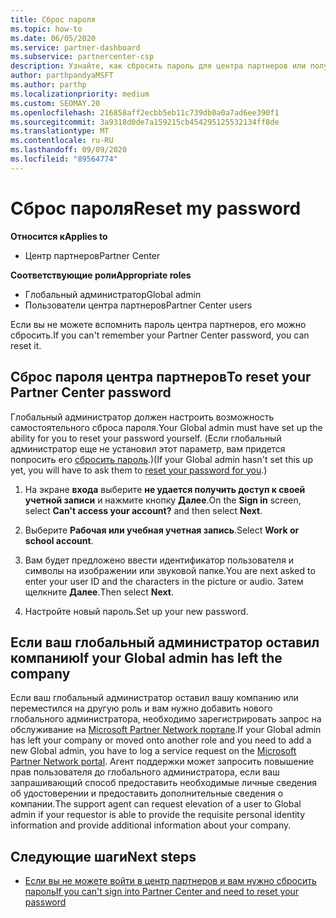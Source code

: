 ```yaml
---
title: Сброс пароля
ms.topic: how-to
ms.date: 06/05/2020
ms.service: partner-dashboard
ms.subservice: partnercenter-csp
description: Узнайте, как сбросить пароль для центра партнеров или получить помощь от глобального администратора вашей компании. Кроме того, Узнайте, как добавить нового глобального администратора центра партнеров.
author: parthpandyaMSFT
ms.author: parthp
ms.localizationpriority: medium
ms.custom: SEOMAY.20
ms.openlocfilehash: 216858aff2ecbb5eb11c739db0a0a7ad6ee390f1
ms.sourcegitcommit: 3a9318d0de7a159215cb454295125532134ff8de
ms.translationtype: MT
ms.contentlocale: ru-RU
ms.lasthandoff: 09/09/2020
ms.locfileid: "89564774"
---
```

# <a name="reset-my-password"></a><span data-ttu-id="75bbb-103">Сброс пароля</span><span class="sxs-lookup"><span data-stu-id="75bbb-103">Reset my password</span></span>

<span data-ttu-id="75bbb-104">**Относится к**</span><span class="sxs-lookup"><span data-stu-id="75bbb-104">**Applies to**</span></span>

- <span data-ttu-id="75bbb-105">Центр партнеров</span><span class="sxs-lookup"><span data-stu-id="75bbb-105">Partner Center</span></span>
 
<span data-ttu-id="75bbb-106">**Соответствующие роли**</span><span class="sxs-lookup"><span data-stu-id="75bbb-106">**Appropriate roles**</span></span>

- <span data-ttu-id="75bbb-107">Глобальный администратор</span><span class="sxs-lookup"><span data-stu-id="75bbb-107">Global admin</span></span>
- <span data-ttu-id="75bbb-108">Пользователи центра партнеров</span><span class="sxs-lookup"><span data-stu-id="75bbb-108">Partner Center users</span></span>


<span data-ttu-id="75bbb-109">Если вы не можете вспомнить пароль центра партнеров, его можно сбросить.</span><span class="sxs-lookup"><span data-stu-id="75bbb-109">If you can't remember your Partner Center password, you can reset it.</span></span>

## <a name="to-reset-your-partner-center-password"></a><span data-ttu-id="75bbb-110">Сброс пароля центра партнеров</span><span class="sxs-lookup"><span data-stu-id="75bbb-110">To reset your Partner Center password</span></span>

<span data-ttu-id="75bbb-111">Глобальный администратор должен настроить возможность самостоятельного сброса пароля.</span><span class="sxs-lookup"><span data-stu-id="75bbb-111">Your Global admin must have set up the ability for you to reset your password yourself.</span></span> <span data-ttu-id="75bbb-112">(Если глобальный администратор еще не установил этот параметр, вам придется попросить его [сбросить пароль](reset-a-user-password.md).)</span><span class="sxs-lookup"><span data-stu-id="75bbb-112">(If your Global admin hasn't set this up yet, you will have to ask them to [reset your password for you](reset-a-user-password.md).)</span></span>

1. <span data-ttu-id="75bbb-113">На экране **входа** выберите **не удается получить доступ к своей учетной записи** и нажмите кнопку **Далее**.</span><span class="sxs-lookup"><span data-stu-id="75bbb-113">On the **Sign in** screen, select **Can't access your account?** and then select **Next**.</span></span>

2. <span data-ttu-id="75bbb-114">Выберите **Рабочая или учебная учетная запись**.</span><span class="sxs-lookup"><span data-stu-id="75bbb-114">Select **Work or school account**.</span></span>

3. <span data-ttu-id="75bbb-115">Вам будет предложено ввести идентификатор пользователя и символы на изображении или звуковой папке.</span><span class="sxs-lookup"><span data-stu-id="75bbb-115">You are next asked to enter your user ID and the characters in the picture or audio.</span></span> <span data-ttu-id="75bbb-116">Затем щелкните **Далее**.</span><span class="sxs-lookup"><span data-stu-id="75bbb-116">Then select **Next**.</span></span>

4. <span data-ttu-id="75bbb-117">Настройте новый пароль.</span><span class="sxs-lookup"><span data-stu-id="75bbb-117">Set up your new password.</span></span>

## <a name="if-your-global-admin-has-left-the-company"></a><span data-ttu-id="75bbb-118">Если ваш глобальный администратор оставил компанию</span><span class="sxs-lookup"><span data-stu-id="75bbb-118">If your Global admin has left the company</span></span>

<span data-ttu-id="75bbb-119">Если ваш глобальный администратор оставил вашу компанию или переместился на другую роль и вам нужно добавить нового глобального администратора, необходимо зарегистрировать запрос на обслуживание на [Microsoft Partner Network портале](https://partner.microsoft.com/commercial#/).</span><span class="sxs-lookup"><span data-stu-id="75bbb-119">If your Global admin has left your company or moved onto another role and you need to add a new Global admin, you have to log a service request on the [Microsoft Partner Network portal](https://partner.microsoft.com/commercial#/).</span></span> <span data-ttu-id="75bbb-120">Агент поддержки может запросить повышение прав пользователя до глобального администратора, если ваш запрашивающий способ предоставить необходимые личные сведения об удостоверении и предоставить дополнительные сведения о компании.</span><span class="sxs-lookup"><span data-stu-id="75bbb-120">The support agent can request elevation of a user to Global admin if your requestor is able to provide the requisite personal identity information and provide additional information about your company.</span></span> 

## <a name="next-steps"></a><span data-ttu-id="75bbb-121">Следующие шаги</span><span class="sxs-lookup"><span data-stu-id="75bbb-121">Next steps</span></span>

- [<span data-ttu-id="75bbb-122">Если вы не можете войти в центр партнеров и вам нужно сбросить пароль</span><span class="sxs-lookup"><span data-stu-id="75bbb-122">If you can't sign into Partner Center and need to reset your password</span></span>](unable-to-sign-in.md)